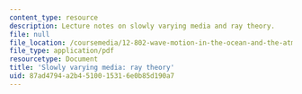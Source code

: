 ```yaml
---
content_type: resource
description: Lecture notes on slowly varying media and ray theory.
file: null
file_location: /coursemedia/12-802-wave-motion-in-the-ocean-and-the-atmosphere-spring-2008/87ad4794a2b4510015316e0b85d190a7_MIT12_802S08_lec02.pdf
file_type: application/pdf
resourcetype: Document
title: 'Slowly varying media: ray theory'
uid: 87ad4794-a2b4-5100-1531-6e0b85d190a7
---
```

